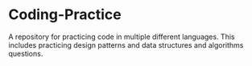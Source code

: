 # Coding-Practice
A repository for practicing code in multiple different languages. This includes practicing design patterns and data structures and algorithms questions.
